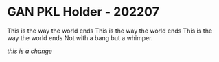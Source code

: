 # GAN PKL Holder - 202207

This is the way the world ends
This is the way the world ends
This is the way the world ends
Not with a bang but a whimper.


*this is a change*

